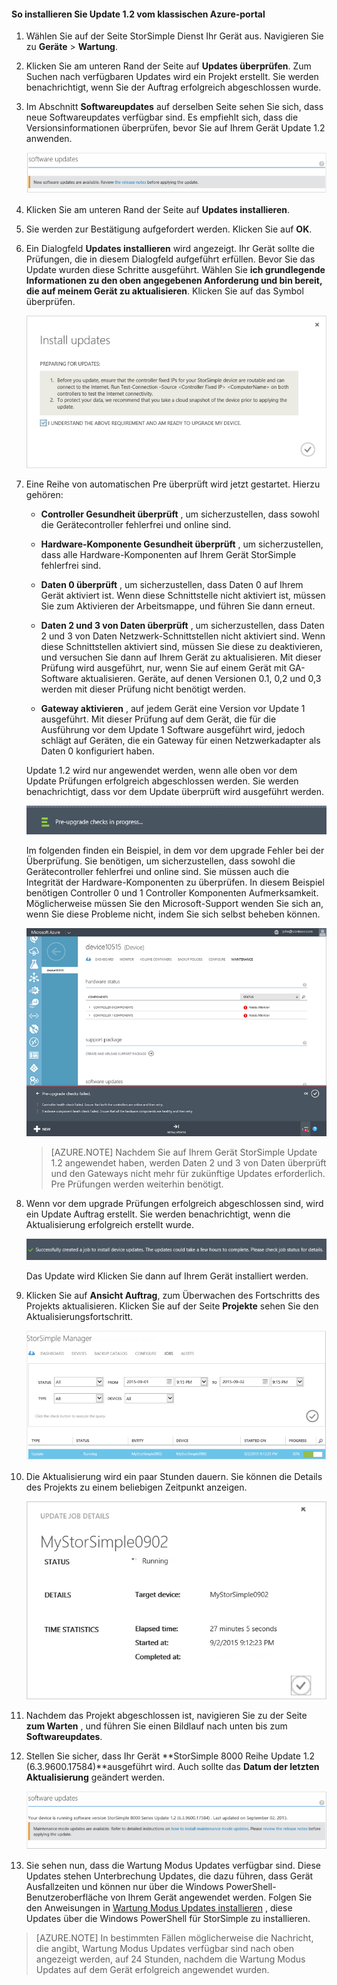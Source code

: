 <!--author=SharS last changed: 01/15/2016-->

#### <a name="to-install-update-12-from-the-azure-classic-portal"></a>So installieren Sie Update 1.2 vom klassischen Azure-portal

1. Wählen Sie auf der Seite StorSimple Dienst Ihr Gerät aus. Navigieren Sie zu **Geräte** > **Wartung**.

2. Klicken Sie am unteren Rand der Seite auf **Updates überprüfen**. Zum Suchen nach verfügbaren Updates wird ein Projekt erstellt. Sie werden benachrichtigt, wenn Sie der Auftrag erfolgreich abgeschlossen wurde.

3. Im Abschnitt **Softwareupdates** auf derselben Seite sehen Sie sich, dass neue Softwareupdates verfügbar sind. Es empfiehlt sich, dass die Versionsinformationen überprüfen, bevor Sie auf Ihrem Gerät Update 1.2 anwenden.

    ![Installieren von Software-updates](./media/storsimple-install-update-via-portal/InstallUpdate12_11M.png)

4. Klicken Sie am unteren Rand der Seite auf **Updates installieren**.

5. Sie werden zur Bestätigung aufgefordert werden. Klicken Sie auf **OK**.

6. Ein Dialogfeld **Updates installieren** wird angezeigt. Ihr Gerät sollte die Prüfungen, die in diesem Dialogfeld aufgeführt erfüllen. Bevor Sie das Update wurden diese Schritte ausgeführt. Wählen Sie **ich grundlegende Informationen zu den oben angegebenen Anforderung und bin bereit, die auf meinem Gerät zu aktualisieren**. Klicken Sie auf das Symbol überprüfen.

    ![Bestätigen Sie die Meldung](./media/storsimple-install-update-via-portal/InstallUpdate12_2M.png)

7. Eine Reihe von automatischen Pre überprüft wird jetzt gestartet. Hierzu gehören:

    - **Controller Gesundheit überprüft** , um sicherzustellen, dass sowohl die Gerätecontroller fehlerfrei und online sind.
    
    - **Hardware-Komponente Gesundheit überprüft** , um sicherzustellen, dass alle Hardware-Komponenten auf Ihrem Gerät StorSimple fehlerfrei sind.
    
    - **Daten 0 überprüft** , um sicherzustellen, dass Daten 0 auf Ihrem Gerät aktiviert ist. Wenn diese Schnittstelle nicht aktiviert ist, müssen Sie zum Aktivieren der Arbeitsmappe, und führen Sie dann erneut.
    
    - **Daten 2 und 3 von Daten überprüft** , um sicherzustellen, dass Daten 2 und 3 von Daten Netzwerk-Schnittstellen nicht aktiviert sind. Wenn diese Schnittstellen aktiviert sind, müssen Sie diese zu deaktivieren, und versuchen Sie dann auf Ihrem Gerät zu aktualisieren. Mit dieser Prüfung wird ausgeführt, nur, wenn Sie auf einem Gerät mit GA-Software aktualisieren. Geräte, auf denen Versionen 0.1, 0,2 und 0,3 werden mit dieser Prüfung nicht benötigt werden.
    
    - **Gateway aktivieren** , auf jedem Gerät eine Version vor Update 1 ausgeführt. Mit dieser Prüfung auf dem Gerät, die für die Ausführung vor dem Update 1 Software ausgeführt wird, jedoch schlägt auf Geräten, die ein Gateway für einen Netzwerkadapter als Daten 0 konfiguriert haben.
 
    Update 1.2 wird nur angewendet werden, wenn alle oben vor dem Update Prüfungen erfolgreich abgeschlossen werden. Sie werden benachrichtigt, dass vor dem Update überprüft wird ausgeführt werden.
  
    ![Vor dem Kontrollkästchen Benachrichtigung](./media/storsimple-install-update-via-portal/InstallUpdate12_3M.png)

    Im folgenden finden ein Beispiel, in dem vor dem upgrade Fehler bei der Überprüfung. Sie benötigen, um sicherzustellen, dass sowohl die Gerätecontroller fehlerfrei und online sind. Sie müssen auch die Integrität der Hardware-Komponenten zu überprüfen. In diesem Beispiel benötigen Controller 0 und 1 Controller Komponenten Aufmerksamkeit. Möglicherweise müssen Sie den Microsoft-Support wenden Sie sich an, wenn Sie diese Probleme nicht, indem Sie sich selbst beheben können.

     ![Fehler beim Überprüfen der Vorabversion](./media/storsimple-install-update-via-portal/HCS_PreUpgradeChecksFailed-include.png)

    > [AZURE.NOTE] Nachdem Sie auf Ihrem Gerät StorSimple Update 1.2 angewendet haben, werden Daten 2 und 3 von Daten überprüft und den Gateways nicht mehr für zukünftige Updates erforderlich. Pre Prüfungen werden weiterhin benötigt.


8. Wenn vor dem upgrade Prüfungen erfolgreich abgeschlossen sind, wird ein Update Auftrag erstellt. Sie werden benachrichtigt, wenn die Aktualisierung erfolgreich erstellt wurde.
 
    ![Aktualisieren Sie die Erstellung der Position](./media/storsimple-install-update-via-portal/InstallUpdate12_44M.png)

    Das Update wird Klicken Sie dann auf Ihrem Gerät installiert werden.
 
9. Klicken Sie auf **Ansicht Auftrag**, zum Überwachen des Fortschritts des Projekts aktualisieren. Klicken Sie auf der Seite **Projekte** sehen Sie den Aktualisierungsfortschritt. 

    ![Aktualisieren des Projektstatus](./media/storsimple-install-update-via-portal/InstallUpdate12_5M.png)

10. Die Aktualisierung wird ein paar Stunden dauern. Sie können die Details des Projekts zu einem beliebigen Zeitpunkt anzeigen.

    ![Aktualisieren von Job-details](./media/storsimple-install-update-via-portal/InstallUpdate12_6M.png)

11. Nachdem das Projekt abgeschlossen ist, navigieren Sie zu der Seite **zum Warten** , und führen Sie einen Bildlauf nach unten bis zum **Softwareupdates**.

12. Stellen Sie sicher, dass Ihr Gerät **StorSimple 8000 Reihe Update 1.2 (6.3.9600.17584)**ausgeführt wird. Auch sollte das **Datum der letzten Aktualisierung** geändert werden.

    ![Seite zum Warten von](./media/storsimple-install-update-via-portal/InstallUpdate12_10M.png)

13. Sie sehen nun, dass die Wartung Modus Updates verfügbar sind. Diese Updates stehen Unterbrechung Updates, die dazu führen, dass Gerät Ausfallzeiten und können nur über die Windows PowerShell-Benutzeroberfläche von Ihrem Gerät angewendet werden. Folgen Sie den Anweisungen in [Wartung Modus Updates installieren](storsimple-update-device.md#install-maintenance-mode-updates-via-windows-powershell-for-storsimple) , diese Updates über die Windows PowerShell für StorSimple zu installieren.

> [AZURE.NOTE] In bestimmten Fällen möglicherweise die Nachricht, die angibt, Wartung Modus Updates verfügbar sind nach oben angezeigt werden, auf 24 Stunden, nachdem die Wartung Modus Updates auf dem Gerät erfolgreich angewendet wurden.  


